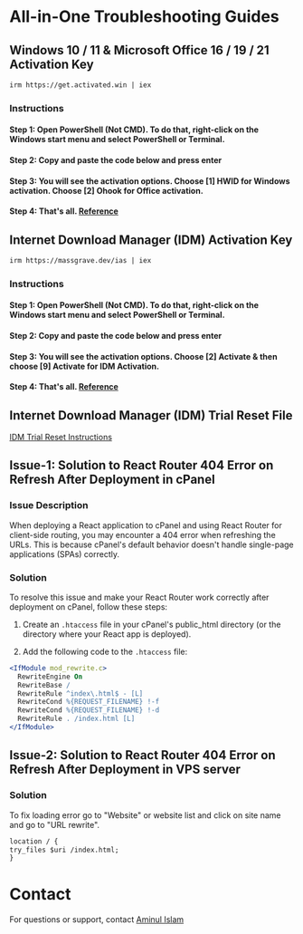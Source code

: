<h1>All-in-One Troubleshooting Guides</h1>

## Windows 10 / 11 & Microsoft Office 16 / 19 / 21 Activation Key

```apache
irm https://get.activated.win | iex
```

### Instructions

#### Step 1: Open PowerShell (Not CMD). To do that, right-click on the Windows start menu and select PowerShell or Terminal.

#### Step 2: Copy and paste the code below and press enter

#### Step 3: You will see the activation options. Choose [1] HWID for Windows activation. Choose [2] Ohook for Office activation.

#### Step 4: That's all. [Reference](https://massgrave.dev/)

## Internet Download Manager (IDM) Activation Key

```apache
irm https://massgrave.dev/ias | iex
```

### Instructions

#### Step 1: Open PowerShell (Not CMD). To do that, right-click on the Windows start menu and select PowerShell or Terminal.

#### Step 2: Copy and paste the code below and press enter

#### Step 3: You will see the activation options. Choose [2] Activate & then choose [9] Activate for IDM Activation.

#### Step 4: That's all. [Reference](https://massgrave.dev/)

## Internet Download Manager (IDM) Trial Reset File

[IDM Trial Reset Instructions](./idm-reset/README.md)


## Issue-1: Solution to React Router 404 Error on Refresh After Deployment in cPanel

### Issue Description

When deploying a React application to cPanel and using React Router for client-side routing, you may encounter a 404 error when refreshing the URLs. This is because cPanel's default behavior doesn't handle single-page applications (SPAs) correctly.

### Solution

To resolve this issue and make your React Router work correctly after deployment on cPanel, follow these steps:

1. Create an `.htaccess` file in your cPanel's public_html directory (or the directory where your React app is deployed).

2. Add the following code to the `.htaccess` file:

```apache
<IfModule mod_rewrite.c>
  RewriteEngine On
  RewriteBase /
  RewriteRule ^index\.html$ - [L]
  RewriteCond %{REQUEST_FILENAME} !-f
  RewriteCond %{REQUEST_FILENAME} !-d
  RewriteRule . /index.html [L]
</IfModule>
```

## Issue-2: Solution to React Router 404 Error on Refresh After Deployment in VPS server

### Solution

To fix loading error go to "Website" or website list and click on site name and go to "URL rewrite".

```apache
location / {
try_files $uri /index.html;
}
```

# Contact

For questions or support, contact [Aminul Islam](https://aminulislamemon.com/)
